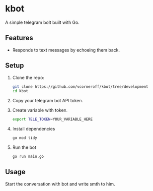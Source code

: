 # kbot

A simple telegram bolt built with Go.

## Features

- Responds to text messages by echoeing them back.

## Setup

1. Clone the repo:
    
    ```bash
    git clone https://github.com/vcorneroff/kbot/tree/development
    cd kbot

2. Copy your telegram bot API token.
3. Create variable with token.
    ```bash
    export TELE_TOKEN=YOUR_VARIABLE_HERE
4. Install dependencies
    ```bash
    go mod tidy
5. Run the bot
    ```bash
    go run main.go

## Usage
Start the conversation with bot and write smth to him.